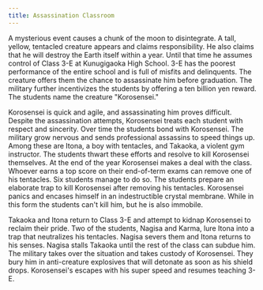 ```yaml
---
title: Assassination Classroom
---
```


A mysterious event causes a chunk of the moon to disintegrate. A tall, yellow,
tentacled creature appears and claims responsibility. He also claims that he
will destroy the Earth itself within a year. Until that time he assumes control
of Class 3-E at Kunugigaoka High School. 3-E has the poorest performance of the
entire school and is full of misfits and delinquents. The creature offers them
the chance to assassinate him before graduation. The military further
incentivizes the students by offering a ten billion yen reward. The students
name the creature "Korosensei."

Korosensei is quick and agile, and assassinating him proves difficult. Despite
the assassination attempts, Korosensei treats each student with respect and
sincerity. Over time the students bond with Korosensei. The military grow
nervous and sends professional assassins to speed things up. Among these are
Itona, a boy with tentacles, and Takaoka, a violent gym instructor. The students
thwart these efforts and resolve to kill Korosensei themselves. At the end of
the year Korosensei makes a deal with the class. Whoever earns a top score on
their end-of-term exams can remove one of his tentacles. Six students manage to
do so. The students prepare an elaborate trap to kill Korosensei after removing
his tentacles. Korosensei panics and encases himself in an indestructible
crystal membrane. While in this form the students can't kill him, but he is also
immobile.

Takaoka and Itona return to Class 3-E and attempt to kidnap Korosensei to
reclaim their pride. Two of the students, Nagisa and Karma, lure Itona into a
trap that neutralizes his tentacles. Nagisa severs them and Itona returns to his
senses. Nagisa stalls Takaoka until the rest of the class can subdue him. The
military takes over the situation and takes custody of Korosensei. They bury him
in anti-creature explosives that will detonate as soon as his shield drops.
Korosensei's escapes with his super speed and resumes teaching 3-E.
